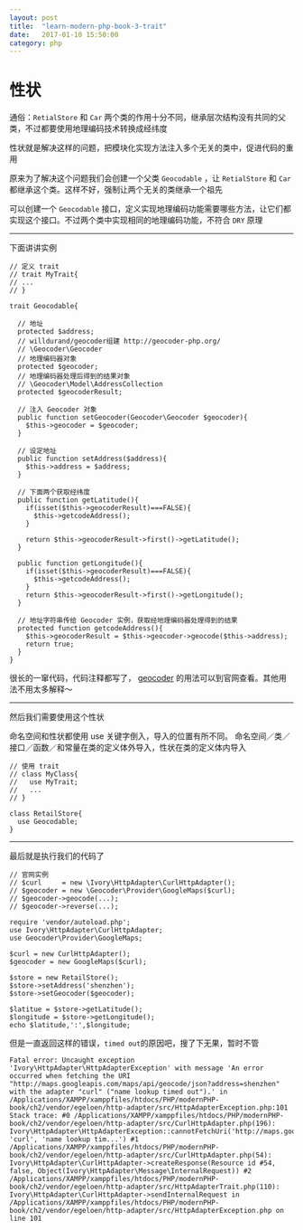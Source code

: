 ```yaml
---
layout: post
title:  "learn-modern-php-book-3-trait"
date:   2017-01-10 15:50:00
category: php
---
```


# 性状

通俗：`RetialStore` 和 `Car` 两个类的作用十分不同，继承层次结构没有共同的父类，不过都要使用地理编码技术转换成经纬度

性状就是解决这样的问题，把模块化实现方法注入多个无关的类中，促进代码的重用

原来为了解决这个问题我们会创建一个父类 `Geocodable` ，让 `RetialStore` 和 `Car` 都继承这个类。这样不好，强制让两个无关的类继承一个祖先

可以创建一个 `Geocodable` 接口，定义实现地理编码功能需要哪些方法，让它们都实现这个接口。不过两个类中实现相同的地理编码功能，不符合 `DRY` 原理

---

下面讲讲实例

    // 定义 trait
    // trait MyTrait{
    // ...
    // }

    trait Geocodable{
      
      // 地址
      protected $address;
      // willdurand/geocoder组建 http://geocoder-php.org/
      // \Geocoder\Geocoder
      // 地理编码器对象
      protected $geocoder;
      // 地理编码器处理后得到的结果对象
      // \Geocoder\Model\AddressCollection
      protected $geocoderResult;

      // 注入 Geocoder 对象
      public function setGeocoder(Geocoder\Geocoder $geocoder){
        $this->geocoder = $geocoder;
      }

      // 设定地址
      public function setAddress($address){
        $this->address = $address;
      }

      // 下面两个获取经纬度
      public function getLatitude(){
        if(isset($this->geocoderResult)===FALSE){
          $this->getcodeAddress();
        }

        return $this->geocoderResult->first()->getLatitude();
      }

      public function getLongitude(){
        if(isset($this->geocoderResult)===FALSE){
          $this->getcodeAddress();
        }
        return $this->geocoderResult->first()->getLongitude();
      }

      // 地址字符串传给 Geocoder 实例，获取经地理编码器处理得到的结果
      protected function getcodeAddress(){
        $this->geocoderResult = $this->geocoder->geocode($this->address);
        return true;
      }
    }

很长的一窜代码，代码注释都写了， [geocoder](http://geocoder-php.org/) 的用法可以到官网查看。其他用法不用太多解释～

---

然后我们需要使用这个性状

命名空间和性状都使用 use 关键字倒入，导入的位置有所不同。
命名空间／类／接口／函数／和常量在类的定义体外导入，性状在类的定义体内导入

    // 使用 trait
    // class MyClass{
    //   use MyTrait;
    //   ...
    // }

    class RetailStore{
      use Geocodable;
    }

---

最后就是执行我们的代码了

    // 官网实例
    // $curl     = new \Ivory\HttpAdapter\CurlHttpAdapter();
    // $geocoder = new \Geocoder\Provider\GoogleMaps($curl);
    // $geocoder->geocode(...);
    // $geocoder->reverse(...);

    require 'vendor/autoload.php';
    use Ivory\HttpAdapter\CurlHttpAdapter;
    use Geocoder\Provider\GoogleMaps;

    $curl = new CurlHttpAdapter();
    $geocoder = new GoogleMaps($curl);

    $store = new RetailStore();
    $store->setAddress('shenzhen');
    $store->setGeocoder($geocoder);

    $latitue = $store->getLatitude();
    $longitude = $store->getLongitude();
    echo $latitude,':',$longitude;

但是一直返回这样的错误，`timed out`的原因吧，搜了下无果，暂时不管

    Fatal error: Uncaught exception 'Ivory\HttpAdapter\HttpAdapterException' with message 'An error occurred when fetching the URI "http://maps.googleapis.com/maps/api/geocode/json?address=shenzhen" with the adapter "curl" ("name lookup timed out").' in /Applications/XAMPP/xamppfiles/htdocs/PHP/modernPHP-book/ch2/vendor/egeloen/http-adapter/src/HttpAdapterException.php:101 Stack trace: #0 /Applications/XAMPP/xamppfiles/htdocs/PHP/modernPHP-book/ch2/vendor/egeloen/http-adapter/src/CurlHttpAdapter.php(196): Ivory\HttpAdapter\HttpAdapterException::cannotFetchUri('http://maps.goo...', 'curl', 'name lookup tim...') #1 /Applications/XAMPP/xamppfiles/htdocs/PHP/modernPHP-book/ch2/vendor/egeloen/http-adapter/src/CurlHttpAdapter.php(54): Ivory\HttpAdapter\CurlHttpAdapter->createResponse(Resource id #54, false, Object(Ivory\HttpAdapter\Message\InternalRequest)) #2 /Applications/XAMPP/xamppfiles/htdocs/PHP/modernPHP-book/ch2/vendor/egeloen/http-adapter/src/HttpAdapterTrait.php(110): Ivory\HttpAdapter\CurlHttpAdapter->sendInternalRequest in /Applications/XAMPP/xamppfiles/htdocs/PHP/modernPHP-book/ch2/vendor/egeloen/http-adapter/src/HttpAdapterException.php on line 101
